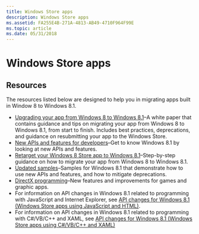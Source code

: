 ```yaml
---
title: Windows Store apps
description: Windows Store apps
ms.assetid: FA255E4B-271A-4813-AB49-4710F964F99E
ms.topic: article
ms.date: 05/31/2018
---
```


# Windows Store apps

## Resources

The resources listed below are designed to help you in migrating apps built in Window 8 to Windows 8.1.

-   [Upgrading your app from Windows 8 to Windows 8.1](/previous-versions/windows/dn376326(v=win.10))–A white paper that contains guidance and tips on migrating your app from Windows 8 to Windows 8.1, from start to finish. Includes best practices, deprecations, and guidance on resubmitting your app to the Windows Store.
-   [New APIs and features for developers](https://msdn.microsoft.com/library/windows/apps/dn751496.aspx)–Get to know Windows 8.1 by looking at new APIs and features.
-   [Retarget your Windows 8 Store app to Windows 8.1](/previous-versions/windows/apps/dn263114(v=win.10))–Step-by-step guidance on how to migrate your app from Windows 8 to Windows 8.1.
-   [Updated samples](https://github.com/microsoft/Windows-classic-samples/tree/master/Samples)–Samples for Windows 8.1 that demonstrate how to use new APIs and features, and how to mitigate deprecations.
-   [DirectX programming](https://msdn.microsoft.com/library/windows/apps/bg182880.aspx)–New features and improvements for games and graphic apps.
-   For information on API changes in Windows 8.1 related to programming with JavaScript and Internet Explorer, see [API changes for Windows 8.1 (Windows Store apps using JavaScript and HTML)](/previous-versions/windows/apps/dn263112(v=win.10)).
-   For information on API changes in Windows 8.1 related to programming with C#/VB/C++ and XAML, see [API changes for Windows 8.1 (Windows Store apps using C#/VB/C++ and XAML)](/previous-versions/windows/apps/dn263110(v=win.10))

 

 